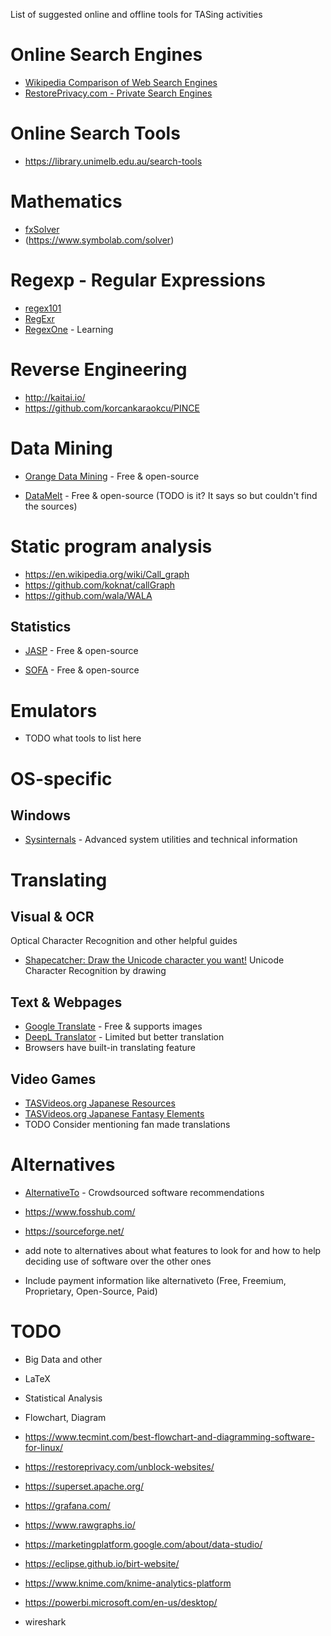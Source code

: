 List of suggested online and offline tools for TASing activities

# Online Search Engines

- [Wikipedia Comparison of Web Search Engines](https://en.wikipedia.org/wiki/Comparison_of_web_search_engines)
- [RestorePrivacy.com - Private Search Engines](https://restoreprivacy.com/private-search-engine/)

# Online Search Tools
- https://library.unimelb.edu.au/search-tools

# Mathematics

- [fxSolver](https://www.fxsolver.com/)
- (https://www.symbolab.com/solver)


# Regexp - Regular Expressions

- [regex101](https://regex101.com/)
- [RegExr](https://regexr.com/)
- [RegexOne](https://regexone.com/) - Learning


# Reverse Engineering

- http://kaitai.io/
- https://github.com/korcankaraokcu/PINCE

# Data Mining

- [Orange Data Mining](https://orangedatamining.com/) - Free & open-source

- [DataMelt](https://datamelt.org/|DataMelt) - Free & open-source (TODO is it? It says so but couldn't find the sources)

# Static program analysis

- https://en.wikipedia.org/wiki/Call_graph
- https://github.com/koknat/callGraph
- https://github.com/wala/WALA


## Statistics

- [JASP](https://jasp-stats.org/) - Free & open-source

- [SOFA](https://www.sofastatistics.com/home.php) - Free & open-source

# Emulators

- TODO what tools to list here

# OS-specific

## Windows

- [Sysinternals](https://docs.microsoft.com/en-us/sysinternals/) - Advanced system utilities and technical information

# Translating 

## Visual & OCR

Optical Character Recognition and other helpful guides

- [Shapecatcher: Draw the Unicode character you want!](https://shapecatcher.com/) Unicode Character Recognition by drawing

## Text & Webpages

- [Google Translate](https://translate.google.com/) - Free & supports images
- [DeepL Translator](https://www.deepl.com/translator) - Limited but better translation
- Browsers have built-in translating feature

## Video Games

- [TASVideos.org Japanese Resources](https://tasvideos.org/JapaneseResources)
- [TASVideos.org Japanese Fantasy Elements](https://tasvideos.org/JapaneseFantasyElements)
- TODO Consider mentioning fan made translations

# Alternatives

- [AlternativeTo](https://alternativeto.net/) - Crowdsourced software recommendations
- https://www.fosshub.com/
- https://sourceforge.net/

- add note to alternatives about what features to look for and how to help deciding use of software over the other ones

* Include payment information like alternativeto (Free, Freemium, Proprietary, Open-Source, Paid)

# TODO
- Big Data and other
- LaTeX
- Statistical Analysis

- Flowchart, Diagram
- https://www.tecmint.com/best-flowchart-and-diagramming-software-for-linux/

- https://restoreprivacy.com/unblock-websites/

- https://superset.apache.org/
- https://grafana.com/
- https://www.rawgraphs.io/
- https://marketingplatform.google.com/about/data-studio/
- https://eclipse.github.io/birt-website/
- https://www.knime.com/knime-analytics-platform
- https://powerbi.microsoft.com/en-us/desktop/

- wireshark